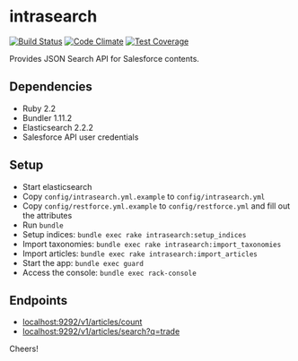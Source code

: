 # intrasearch

[![Build Status](https://travis-ci.org/GovWizely/intrasearch.svg?branch=travis)](https://travis-ci.org/GovWizely/intrasearch)
[![Code Climate](https://codeclimate.com/github/GovWizely/intrasearch/badges/gpa.svg)](https://codeclimate.com/github/GovWizely/intrasearch)
[![Test Coverage](https://codeclimate.com/github/GovWizely/intrasearch/badges/coverage.svg)](https://codeclimate.com/github/GovWizely/intrasearch/coverage)

Provides JSON Search API for Salesforce contents.

## Dependencies

- Ruby 2.2
- Bundler 1.11.2
- Elasticsearch 2.2.2
- Salesforce API user credentials

## Setup

- Start elasticsearch
- Copy `config/intrasearch.yml.example` to `config/intrasearch.yml`
- Copy `config/restforce.yml.example` to `config/restforce.yml` and fill out the attributes
- Run `bundle`
- Setup indices: `bundle exec rake intrasearch:setup_indices`
- Import taxonomies: `bundle exec rake intrasearch:import_taxonomies`
- Import articles: `bundle exec rake intrasearch:import_articles`
- Start the app: `bundle exec guard`
- Access the console: `bundle exec rack-console`

## Endpoints

- [localhost:9292/v1/articles/count](http://localhost:9292/v1/articles/count)
- [localhost:9292/v1/articles/search?q=trade](http://localhost:9292/v1/articles/search?q=trade)

Cheers!
